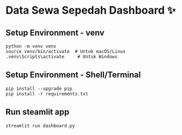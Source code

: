 # Data Sewa Sepedah Dashboard ✨

## Setup Environment - venv
```
python -m venv venv
source venv/bin/activate  # Untuk macOS/Linux
.venv\Scripts\activate     # Untuk Windows
```

## Setup Environment - Shell/Terminal
```
pip install --upgrade pip
pip install -r requirements.txt
```

## Run steamlit app
```
streamlit run dashboard.py
```
